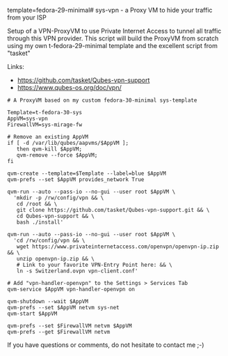 template=fedora-29-minimal# sys-vpn - a Proxy VM to hide your traffic from your ISP

Setup of a VPN-ProxyVM to use Private Internet Access to tunnel all traffic through this VPN provider.
This script will build the ProxyVM from scratch using my own t-fedora-29-minimal template and the excellent script from "tasket"

Links:
- https://github.com/tasket/Qubes-vpn-support
- https://www.qubes-os.org/doc/vpn/

```
# A ProxyVM based on my custom fedora-30-minimal sys-template

Template=t-fedora-30-sys
AppVM=sys-vpn
FirewallVM=sys-mirage-fw

# Remove an existing AppVM   
if [ -d /var/lib/qubes/aapvms/$AppVM ];
   then qvm-kill $AppVM;
   qvm-remove --force $AppVM;
fi

qvm-create --template=$Template --label=blue $AppVM
qvm-prefs --set $AppVM provides_network True 

qvm-run --auto --pass-io --no-gui --user root $AppVM \
  'mkdir -p /rw/config/vpn && \
   cd /root && \
   git clone https://github.com/tasket/Qubes-vpn-support.git && \
   cd Qubes-vpn-support && \
   bash ./install'

qvm-run --auto --pass-io --no-gui --user root $AppVM \
  'cd /rw/config/vpn && \
   wget https://www.privateinternetaccess.com/openvpn/openvpn-ip.zip && \
   unzip openvpn-ip.zip && \
   # Link to your favorite VPN-Entry Point here: && \
   ln -s Switzerland.ovpn vpn-client.conf'

# Add "vpn-handler-openvpn" to the Settings > Services Tab
qvm-service $AppVM vpn-handler-openvpn on

qvm-shutdown --wait $AppVM
qvm-prefs --set $AppVM netvm sys-net
qvm-start $AppVM

qvm-prefs --set $FirewallVM netvm $AppVM
qvm-prefs --get $FirewallVM netvm

```
If you have questions or comments, do not hesitate to contact me ;-)
